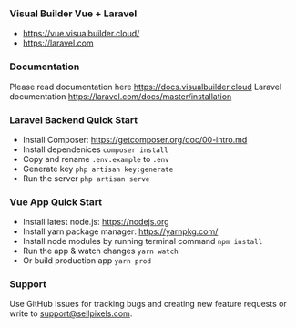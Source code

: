 ### Visual Builder Vue + Laravel ###
* https://vue.visualbuilder.cloud/
* https://laravel.com

### Documentation ###
Please read documentation here https://docs.visualbuilder.cloud
Laravel documentation https://laravel.com/docs/master/installation

### Laravel Backend Quick Start ###
* Install Composer: https://getcomposer.org/doc/00-intro.md
* Install dependenices `composer install`
* Copy and rename `.env.example` to `.env`
* Generate key `php artisan key:generate`
* Run the server `php artisan serve`

### Vue App Quick Start ###
* Install latest node.js: https://nodejs.org​
* Install yarn package manager: https://yarnpkg.com/​
* Install node modules by running terminal command `npm install`
* Run the app & watch changes `yarn watch`
* Or build production app `yarn prod`

### Support ###
Use GitHub Issues for tracking bugs and creating new feature requests or write to [support@sellpixels.com](mailto:support@sellpixels.com).